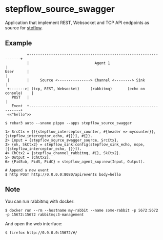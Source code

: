stepflow_source_swagger
========================

Application that implement REST, Websocket and TCP API endpoints
as source for [steflow](https://github.com/hachreak/stepflow).

Example
-------

```
          +------------------------------------------------------------------+
          |                              Agent 1                             |
User      |                                                                  |
 |        |     Source <---------------> Channel <--------> Sink             |
 +------->| (tcp, REST, Websocket)     (rabbitmq)       (echo on console)    |
   POST   |                                                                  |
   Event  +------------------------------------------------------------------+
 <<"hello">>
```

    $ rebar3 auto --sname pippo --apps stepflow_source_swagger

    1> SrcCtx = {[{stepflow_interceptor_counter, #{header => mycounter}}, {stepflow_interceptor_echo, #{}}], #{}}.
    2> Input = {stepflow_source_swagger_source, SrcCtx}.
    3> {ok, SkCtx2} = stepflow_sink:config(stepflow_sink_echo, nope, [{stepflow_interceptor_echo, {}}]).
    4> ChCtx2 = {stepflow_channel_rabbitmq, #{}, SkCtx2}.
    5> Output = [ChCtx2].
    6> {PidSub, PidS, PidC} = stepflow_agent_sup:new(Input, Output).

    # Append a new event
    $ http POST http://0.0.0.0:8080/api/events body=hello

Note
----

You can run rabbitmq with docker:

    $ docker run --rm --hostname my-rabbit --name some-rabbit -p 5672:5672 -p 15672:15672 rabbitmq:3-management

And open the web interface:

    $ firefox http://0.0.0.0:15672/#/
